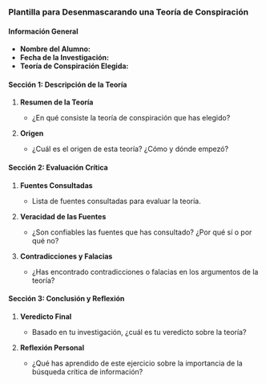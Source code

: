 
### Plantilla para Desenmascarando una Teoría de Conspiración

#### Información General

- **Nombre del Alumno:**
- **Fecha de la Investigación:**
- **Teoría de Conspiración Elegida:**

#### Sección 1: Descripción de la Teoría

1. **Resumen de la Teoría**
   - ¿En qué consiste la teoría de conspiración que has elegido?
   
2. **Origen**
   - ¿Cuál es el origen de esta teoría? ¿Cómo y dónde empezó?

#### Sección 2: Evaluación Crítica

1. **Fuentes Consultadas**
   - Lista de fuentes consultadas para evaluar la teoría.
   
2. **Veracidad de las Fuentes**
   - ¿Son confiables las fuentes que has consultado? ¿Por qué sí o por qué no?

3. **Contradicciones y Falacias**
   - ¿Has encontrado contradicciones o falacias en los argumentos de la teoría?

#### Sección 3: Conclusión y Reflexión

1. **Veredicto Final**
   - Basado en tu investigación, ¿cuál es tu veredicto sobre la teoría?
   
2. **Reflexión Personal**
   - ¿Qué has aprendido de este ejercicio sobre la importancia de la búsqueda crítica de información?

